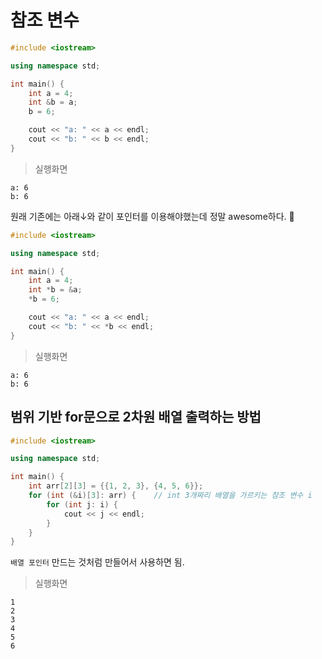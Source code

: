 # 참조 변수

```c++
#include <iostream>

using namespace std;

int main() {
    int a = 4;
    int &b = a;
    b = 6;

    cout << "a: " << a << endl;
    cout << "b: " << b << endl;
}
```

> 실행화면
```
a: 6
b: 6
```

원래 기존에는 아래↓와 같이 포인터를 이용해야했는데 정말 awesome하다. 🤩

```c++
#include <iostream>

using namespace std;

int main() {
    int a = 4;
    int *b = &a;
    *b = 6;

    cout << "a: " << a << endl;
    cout << "b: " << *b << endl;
}
```

> 실행화면
```
a: 6
b: 6
```

## 범위 기반 for문으로 2차원 배열 출력하는 방법

```c++
#include <iostream>

using namespace std;

int main() {
    int arr[2][3] = {{1, 2, 3}, {4, 5, 6}};
    for (int (&i)[3]: arr) {    // int 3개짜리 배열을 가르키는 참조 변수 i
        for (int j: i) {
            cout << j << endl;
        }
    }
}
```

`배열 포인터` 만드는 것처럼 만들어서 사용하면 됨.

> 실행화면
```
1
2
3
4
5
6
```